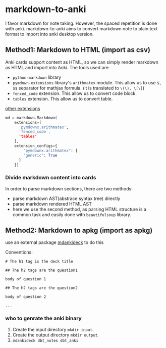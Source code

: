 # markdown-to-anki

I favor markdown for note taking. However, the spaced repetition is done with anki. markdown-to-anki aims to convert markdown note to plain text format to import into anki desktop version.

## Method1: Markdown to HTML (import as csv)

Anki cards support content as HTML, so we can simply render markdown as HTML and import into Anki.
The tools used are:

- `python-markdown` library
- `pymdown-extensions` library's `arithmatex` module. This allow us to use `$, $$` separator for mathjax formula. (it is translated to `\(\), \[\]`)
- `fenced_code` extension. This allow us to convert code block.
- `tables` extension. This allow us to convert table.

[other extensions](https://python-markdown.github.io/extensions/)

```python
md = markdown.Markdown(
    extensions=[
      'pymdownx.arithmatex',
      'fenced_code`,
      'tables'
    ],
    extension_configs={
        "pymdownx.arithmatex": {
        "generic": True
      }
    })
```

### Divide markdown content into cards

In order to parse markdown sections, there are two methods:

- parse markdown AST(abstrace syntax tree) directly
- parse markdown rendered HTML AST
- here we use the second method, as parsing HTML structure is a common task and easily done with `beautifulsoup` library.


## Method2: Markdown to apkg (import as apkg) 

use an external package [mdankideck](https://github.com/lukesmurray/markdown-anki-decks/tree/master) to do this 

Conventions:

```
# The h1 tag is the deck title

## The h2 tags are the question1

body of question 1

## The h2 tags are the question2

body of question 2

...
```

### who to genrate the anki binary 



1. Create the input directory `mkdir input`.
2. Create the output directory `mkdir output`.
3. `mdankideck dbt_notes dbt_anki`

